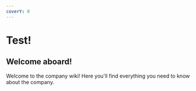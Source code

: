 ```yaml
---
coverY: 0
---
```


# Test!

## Welcome aboard!

Welcome to the company wiki! Here you'll find everything you need to know about the company.
